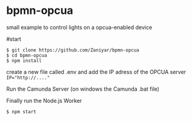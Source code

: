 # bpmn-opcua
small example to control lights on a opcua-enabled device

#start
``` 
$ git clone https://github.com/Zaniyar/bpmn-opcua
$ cd bpmn-opcua
$ npm install
```
create a new file called .env and add the IP adress of the OPCUA server
`IP="http://...."`

Run the Camunda Server (on windows the Camunda .bat file)

Finally run the Node.js Worker
```
$ npm start
``` 

